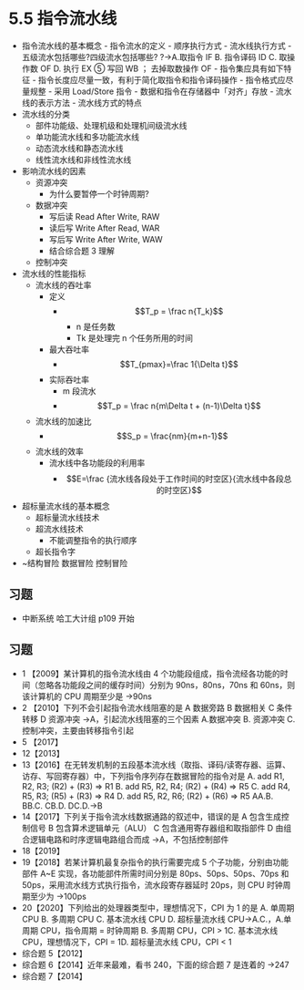 # 5.5 指令流水线

- 指令流水线的基本概念 - 指令流水的定义 - 顺序执行方式 - 流水线执行方式 - 五级流水包括哪些?四级流水包括哪些? ?→A.取指令 IF B. 指令译码 ID C. 取操作数 OF D. 执行 EX ⑤ 写回 WB ；
  去掉取数操作 OF - 指令集应具有如下特征 - 指令长度应尽量一致，有利于简化取指令和指令译码操作 - 指令格式应尽量规整 - 采用 Load/Store 指令 - 数据和指令在存储器中「对齐」存放 - 流水线的表示方法 - 流水线方式的特点
- 流水线的分类
  - 部件功能级、处理机级和处理机间级流水线
  - 单功能流水线和多功能流水线
  - 动态流水线和静态流水线
  - 线性流水线和非线性流水线
- 影响流水线的因素
  - 资源冲突
    - 为什么要暂停一个时钟周期?
  - 数据冲突
    - 写后读 Read After Write, RAW
    - 读后写 Write After Read, WAR
    - 写后写 Write After Write, WAW
    - 结合综合题 3 理解
  - 控制冲突
- 流水线的性能指标
  - 流水线的吞吐率
    - 定义
      - $$T_p = \frac n{T_k}$$
        - n 是任务数
        - Tk 是处理完 n 个任务所用的时间
    - 最大吞吐率
      - $$T_{pmax}=\frac 1{\Delta t}$$
    - 实际吞吐率
      - m 段流水
      - $$T_p = \frac n{m\Delta t + (n-1)\Delta t}$$
  - 流水线的加速比
    - $$S_p = \frac{nm}{m+n-1}$$
  - 流水线的效率
    - 流水线中各功能段的利用率
      - $$E=\frac {流水线各段处于工作时间的时空区}{流水线中各段总的时空区}$$
- 超标量流水线的基本概念
  - 超标量流水线技术
  - 超流水线技术
    - 不能调整指令的执行顺序
  - 超长指令字
- ~结构冒险 数据冒险 控制冒险

## 习题

- 中断系统 哈工大计组 p109 开始

## 习题

- 1 【2009】某计算机的指令流水线由 4 个功能段组成，指令流经各功能的时间（忽略各功能段之间的缓存时间）分别为 90ns，80ns，70ns 和 60ns，则该计算机的 CPU 周期至少是 →90ns
- 2 【2010】下列不会引起指令流水线阻塞的是
  A 数据旁路
  B 数据相关
  C 条件转移
  D 资源冲突 →A，引起流水线阻塞的三个因素 A.数据冲突 B. 资源冲突 C. 控制冲突，主要由转移指令引起
- 5 【2017】
- 12【2013】
- 13【2016】在无转发机制的五段基本流水线（取指、译码/读寄存器、运算、访存、写回寄存器）中，下列指令序列存在数据冒险的指令对是
  A. add R1, R2, R3; (R2) + (R3) ⇒ R1
  B. add R5, R2, R4; (R2) + (R4) ⇒ R5
  C. add R4, R5, R3; (R5) + (R3) ⇒ R4
  D. add R5, R2, R6; (R2) + (R6) ⇒ R5
  AA.B. BB.C. CB.D. DC.D.→B
- 14【2017】下列关于指令流水线数据通路的叙述中，错误的是
  A 包含生成控制信号
  B 包含算术逻辑单元（ALU）
  C 包含通用寄存器组和取指部件
  D 由组合逻辑电路和时序逻辑电路组合而成 →A，不包括控制部件
- 18【2019】
- 19【2018】若某计算机最复杂指令的执行需要完成 5 个子功能，分别由功能部件 A~E 实现，各功能部件所需时间分别是 80ps、50ps、50ps、70ps 和 50ps，采用流水线方式执行指令，流水段寄存器延时 20ps，则 CPU 时钟周期至少为 →100ps
- 20【2020】下列给出的处理器类型中，理想情况下，CPI 为 1 的是
  A. 单周期 CPU
  B. 多周期 CPU
  C. 基本流水线 CPU
  D. 超标量流水线 CPU→A.C.，A.单周期 CPU，指令周期 = 时钟周期 B. 多周期 CPU，CPI > 1C. 基本流水线 CPU，理想情况下，CPI = 1D. 超标量流水线 CPU，CPI < 1
- 综合题 5【2012】
- 综合题 6【2014】近年来最难，看书 240，下面的综合题 7 是连着的 →247
- 综合题 7【2014】
